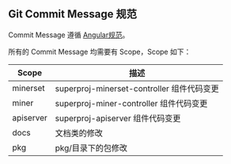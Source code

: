 ## Git Commit Message 规范

Commit Message 遵循 [Angular规范](https://www.jianshu.com/p/c7e40dab5b05)。

所有的 Commit Message 均需要有 Scope，Scope 如下：

| Scope | 描述 |
| ---- | ---- |
| minerset | superproj-minerset-controller 组件代码变更 |
| miner | superproj-miner-controller 组件代码变更 |
| apiserver | superproj-apiserver 组件代码变更 |
| docs | 文档类的修改 |
| pkg | pkg/目录下的包修改 |
